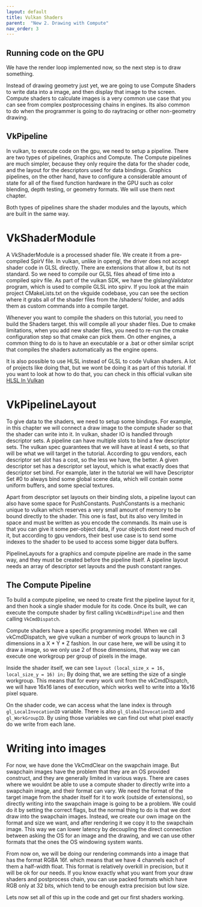 ```yaml
---
layout: default
title: Vulkan Shaders
parent:  "New 2. Drawing with Compute"
nav_order: 3
---
```


## Running code on the GPU
We have the render loop implemented now, so the next step is to draw something.

Instead of drawing geometry just yet, we are going to use Compute Shaders to write data into a image, and then display that image to the screen. Compute shaders to calculate images is a very common use case that you can see from complex postprocessing chains in engines. Its also common to do when the programmer is going to do raytracing or other non-geometry drawing.

## VkPipeline
In vulkan, to execute code on the gpu, we need to setup a pipeline. There are two types of pipelines, Graphics and Compute. The Compute pipelines are much simpler, because they only require the data for the shader code, and the layout for the descriptors used for data bindings. Graphics pipelines, on the other hand, have to configure a considerable amount of state for all of the fixed function hardware in the GPU such as color blending, depth testing, or geometry formats. We will use them next chapter.

Both types of pipelines share the shader modules and the layouts, which are built in the same way. 

# VkShaderModule
A VkShaderModule is a processed shader file. We create it from a pre-compiled SpirV file. 
In vulkan, unlike in opengl, the driver does not accept shader code in GLSL directly. There are extensions that allow it, but its not standard. So we need to compile our GLSL files ahead of time into a compiled spirv file. As part of the vulkan SDK, we have the glslangValidator program, which is used to compile GLSL into spirv. If you look at the main project CMakeLists.txt on the vkguide codebase, you can see the section where it grabs all of the shader files from the /shaders/ folder, and adds them as custom commands into a compile target.

Whenever you want to compile the shaders on this tutorial, you need to build the Shaders target. this will compile all your shader files. Due to cmake limitations, when you add new shader files, you need to re-run the cmake configuration step so that cmake can pick them. On other engines, a common thing to do is to have an executable or a .bat or other similar script that compiles the shaders automatically as the engine opens. 

It is also possible to use HLSL instead of GLSL to code Vulkan shaders. A lot of projects like doing that, but we wont be doing it as part of this tutorial. If you want to look at how to do that, you can check in this official vulkan site [HLSL In Vulkan](https://docs.vulkan.org/guide/latest/hlsl.html)

# VkPipelineLayout
To give data to the shaders, we need to setup some bindings. For example, in this chapter we will connect a draw image to the compute shader so that the shader can write into it. 
In vulkan, shader IO is handled through descriptor sets. A pipeline can have multiple slots to bind a few descriptor sets. The vulkan spec guarantees that we will have at least 4 sets, so that will be what we will target in the tutorial. According to gpu vendors, each descriptor set slot has a cost, so the less we have, the better. 
A given descriptor set has a descriptor set layout, which is what exactly does that descriptor set bind. For example, later in the tutorial we will have Descriptor Set #0 to always bind some global scene data, which will contain some uniform buffers, and some special textures. 

Apart from descriptor set layouts on their binding slots, a pipeline layout can also have some space for PushConstants. PushConstants is a mechanic unique to vulkan which reserves a very small amount of memory to be bound directly to the shader. This one is fast, but its also very limited in space and must be written as you encode the commands. Its main use is that you can give it some per-object data, if your objects dont need much of it, but according to gpu vendors, their best use case is to send some indexes to the shader to be used to access some bigger data buffers. 

PipelineLayouts for a graphics and compute pipeline are made in the same way, and they must be created before the pipeline itself. A pipeline layout needs an array of descriptor set layouts and the push constant ranges. 

## The Compute Pipeline
To build a compute pipeline, we need to create first the pipeline layout for it, and then hook a single shader module for its code. Once its built, we can execute the compute shader by first calling `VkCmdBindPipeline` and then calling `VkCmdDispatch`.

Compute shaders have a specific programming model. When we call vkCmdDispatch, we give vulkan a number of work groups to launch in 3 dimensions in a X * Y * Z fashion. In our case here, we will be using it to draw a image, so we only use 2 of those dimensions, that way we can execute one workgroup per group of pixels in the image.

Inside the shader itself, we can see  `layout (local_size_x = 16, local_size_y = 16) in;` By doing that, we are setting the size of a single workgroup. This means that for every work unit from the vkCmdDispatch, we will have 16x16 lanes of execution, which works well to write into a 16x16 pixel square. 

On the shader code, we can access what the lane index is through `gl_LocalInvocationID` variable. There is also `gl_GlobalInvocationID` and `gl_WorkGroupID`.  By using those variables we can find out what pixel exactly do we write from each lane.

# Writing into images
For now, we have done the VkCmdClear on the swapchain image. But swapchain images have the problem that they are an OS provided construct, and they are generally limited in various ways. There are cases where we wouldnt be able to use a compute shader to directly write into a swapchain image, and their format can vary. We need the format of the target image from the shader itself for it to work (outside of extensions), so directly writing into the swapchain image is going to be a problem. We could do it by setting the correct flags, but the normal thing to do is that we dont draw into the swapchain images. Instead, we create our own image on the format and size we want, and after rendering it we copy it to the swapchain image. This way we can lower latency by decoupling the direct connection between asking the OS for an image and the drawing, and we can use other formats that the ones the OS windowing system wants.

From now on, we will be doing our rendering commands into a image that has the format RGBA 16f. which means that we have 4 channels each of them a half-width float. This format is relatively overkill in precision, but it will be ok for our needs. If you know exactly what you want from your draw shaders and postprocess chain, you can use packed formats which have RGB only at 32 bits, which tend to be enough extra precision but low size. 

Lets now set all of this up in the code and get our first shaders working.


